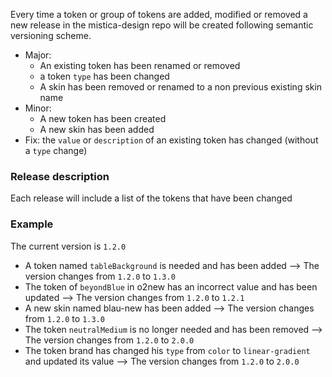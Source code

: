 Every time a token or group of tokens are added, modified or removed a new release in the mistica-design repo will be created following semantic versioning scheme.

- Major:
  - An existing token has been renamed or removed
  - a token `type` has been changed
  - A skin has been removed or renamed to a non previous existing skin name
- Minor:
  - A new token has been created
  - A new skin has been added
- Fix: the `value` or `description` of an existing token has changed (without a `type` change)

### Release description

Each release will include a list of the tokens that have been changed

### Example

The current version is `1.2.0`

- A token named `tableBackground` is needed and has been added --> The version changes from `1.2.0` to `1.3.0`
- The token of `beyondBlue` in o2new has an incorrect value and has been updated --> The version changes from `1.2.0` to `1.2.1`
- A new skin named blau-new has been added --> The version changes from `1.2.0` to `1.3.0`
- The token `neutralMedium` is no longer needed and has been removed --> The version changes from `1.2.0` to `2.0.0`
- The token brand has changed his `type` from `color` to `linear-gradient` and updated its value --> The version changes from `1.2.0` to `2.0.0`

